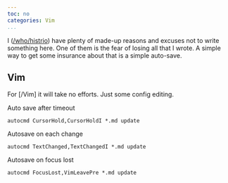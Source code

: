```yaml
---
toc: no
categories: Vim
...
```


I ([/who/histrio]()) have plenty of made-up reasons and excuses not to write something here. One of them is the fear of losing all that I wrote. A simple way to get some insurance about that is a simple auto-save. 

## Vim

For [/Vim] it will take no efforts. Just some config editing.

Auto save after timeout
```vimrc
autocmd CursorHold,CursorHoldI *.md update
```

Autosave on each change
```vimrc
autocmd TextChanged,TextChangedI *.md update
```

Autosave on focus lost
```vimrc
autocmd FocusLost,VimLeavePre *.md update
```
